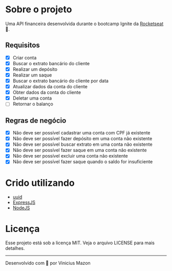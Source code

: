 # Sobre o projeto
Uma API financeira desenvolvida durante o bootcamp Ignite da [Rocketseat](https://github.com/rocketseat-education)💜.

## Requisitos
- [x] Criar conta
- [x] Buscar o extrato bancário do cliente
- [x] Realizar um depósito
- [x] Realizar um saque
- [x] Buscar o extrato bancário do cliente por data
- [x] Atualizar dados da conta do cliente
- [x] Obter dados da conta do cliente
- [x] Deletar uma conta
- [ ] Retornar o balanço
## Regras de negócio
- [x] Não deve ser possível cadastrar uma conta com CPF já existente
- [x] Não deve ser possível fazer depósito em uma conta não existente
- [x] Não deve ser possível buscar extrato em uma conta não existente
- [x] Não deve ser possível fazer saque em uma conta não existente
- [x] Não deve ser possível excluir uma conta não existente
- [x] Não deve ser possível fazer saque quando o saldo for insuficiente

# Crido utilizando
* [uuid](https://www.npmjs.com/package/uuid)
* [ExpressJS](https://expressjs.com/pt-br/)
* [NodeJS](https://nodejs.org/en/)

# Licença
Esse projeto está sob a licença MIT. Veja o arquivo LICENSE para mais detalhes.

---
Desenvolvido com 🖤 por Vinicius Mazon
